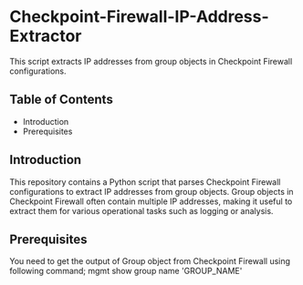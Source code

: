 # Checkpoint-Firewall-IP-Address-Extractor
This script extracts IP addresses from group objects in Checkpoint Firewall configurations.
## Table of Contents
- Introduction
- Prerequisites
## Introduction
This repository contains a Python script that parses Checkpoint Firewall configurations to extract IP addresses from group objects. Group objects in Checkpoint Firewall often contain multiple IP addresses, making it useful to extract them for various operational tasks such as logging or analysis.
## Prerequisites
You need to get the output of Group object from Checkpoint Firewall using following command;
  mgmt show group name 'GROUP_NAME'
